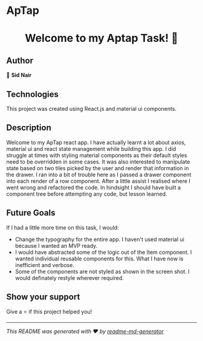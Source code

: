 # ApTap

<h1 align="center">Welcome to my Aptap Task! 👋</h1>

## Author

👤 **Sid Nair**

## Technologies

This project was created using React.js and material ui components.

## Description

Welcome to my ApTap react app. I have actually learnt a lot about axios, material ui and react state management while building this app. I did struggle at times with styling material components as their default styles need to be overridden in some cases. It was also interested to manipulate state based on two tiles picked by the user and render that information in the drawer. I ran into a bit of trouble here as I passed a drawer component into each render of a row component. After a little assist I realised where I went wrong and refactored the code. In hindsight I should have built a component tree before attempting any code, but lesson learned.

## Future Goals

If I had a little more time on this task, I would:

- Change the typography for the entire app. I haven't used material ui because I wanted an MVP ready.
- I would have abstracted some of the logic out of the Item component. I wanted individual reusable components for this. What I have now is inefficient and verbose.
- Some of the components are not styled as shown in the screen shot. I would definately restyle wherever required.

## Show your support

Give a ⭐️ if this project helped you!

---

_This README was generated with ❤️ by [readme-md-generator](https://github.com/kefranabg/readme-md-generator)_
